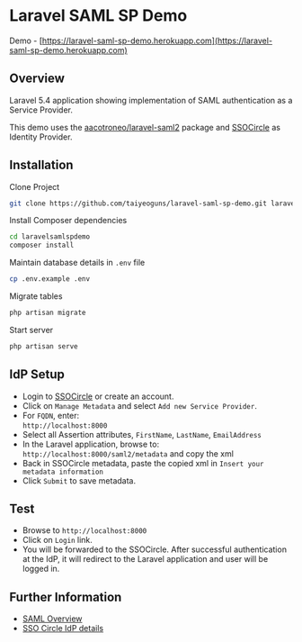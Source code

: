 # Laravel SAML SP Demo

Demo - [https://laravel-saml-sp-demo.herokuapp.com](https://laravel-saml-sp-demo.herokuapp.com)

## Overview

Laravel 5.4 application showing implementation of SAML authentication as a Service Provider.

This demo uses the [aacotroneo/laravel-saml2](https://github.com/aacotroneo/laravel-saml2) package and [SSOCircle](http://www.ssocircle.com) as Identity Provider.


## Installation

Clone Project

```sh
git clone https://github.com/taiyeoguns/laravel-saml-sp-demo.git laravelsamlspdemo
```

Install Composer dependencies

```sh
cd laravelsamlspdemo
composer install
```

Maintain database details in `.env` file

```sh
cp .env.example .env
```

Migrate tables

```sh
php artisan migrate
```

Start server

```sh
php artisan serve
```


## IdP Setup

- Login to [SSOCircle](http://www.ssocircle.com) or create an account.
- Click on `Manage Metadata` and select `Add new Service Provider`.
- For `FQDN`, enter:
<br />`http://localhost:8000`
- Select all Assertion attributes, `FirstName`, `LastName`, `EmailAddress`
- In the Laravel application, browse to: `http://localhost:8000/saml2/metadata` and copy the xml
- Back in SSOCircle metadata, paste the copied xml in `Insert your metadata information`
- Click `Submit` to save metadata.


## Test

- Browse to `http://localhost:8000`
- Click on `Login` link.
- You will be forwarded to the SSOCircle. After successful authentication at the IdP, it will redirect to the Laravel application and user will be logged in.


## Further Information

- [SAML Overview](https://github.com/jch/saml)
- [SSO Circle IdP details](https://idp.ssocircle.com)